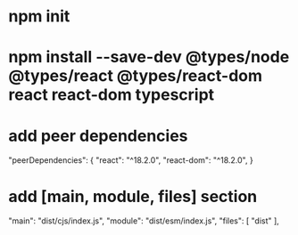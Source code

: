 # npm init
# npm install --save-dev @types/node @types/react @types/react-dom react react-dom typescript
# add peer dependencies
"peerDependencies": {
    "react": "^18.2.0",
    "react-dom": "^18.2.0",
}
# add [main, module, files] section
"main": "dist/cjs/index.js",
"module": "dist/esm/index.js",
"files": [
    "dist"
],
